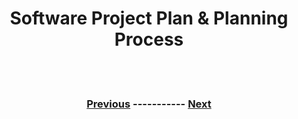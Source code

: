 <div align=center> <h1>Software Project Plan & Planning Process</h1> </div>
<br />
<br />








<div align=center> <h3>
  
  [Previous]()  -----------  [Next]()
  
  </p3> </div>
<br />
